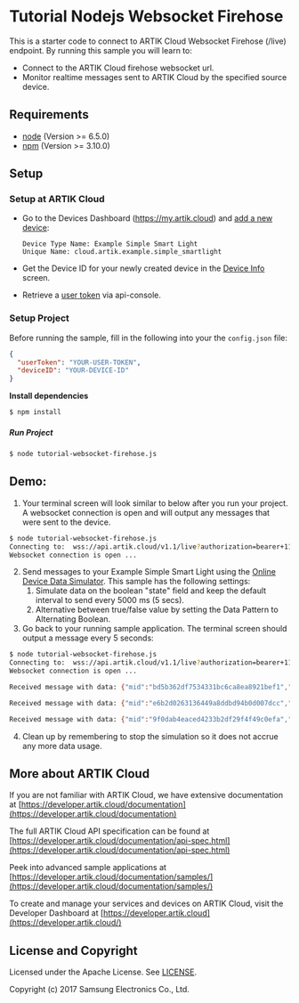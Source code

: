 # Tutorial Nodejs Websocket Firehose

This is a starter code to connect to ARTIK Cloud Websocket Firehose (/live) endpoint.   By running this sample you will learn to:

- Connect to the ARTIK Cloud firehose websocket url.
- Monitor realtime messages sent to ARTIK Cloud by the specified source device.

## Requirements

- [node](https://nodejs.org/en/download/)  (Version >= 6.5.0)
- [npm](https://www.npmjs.com/get-npm) (Version >= 3.10.0)

## Setup

### Setup at ARTIK Cloud

- Go to the Devices Dashboard (https://my.artik.cloud) and [add a new device](https://developer.artik.cloud/documentation/tools/web-tools.html#connecting-a-device):

  ```
  Device Type Name: Example Simple Smart Light
  Unique Name: cloud.artik.example.simple_smartlight
  ```

- Get the Device ID for your newly created device in the [Device Info](https://developer.artik.cloud/documentation/tools/web-tools.html#managing-a-device-token) screen.

- Retrieve a [user token](https://developer.artik.cloud/documentation/getting-started/hello-world.html#step-2-get-an-access-token) via api-console.   

### Setup Project

Before running the sample, fill in the following into your the `config.json` file:

```json
{
  "userToken": "YOUR-USER-TOKEN",
  "deviceID": "YOUR-DEVICE-ID"
}
```

**Install dependencies**

 ```bash
$ npm install
 ```

##### Run Project

```bash
$ node tutorial-websocket-firehose.js
```

## Demo:

1. Your terminal screen will look similar to below after you run your project.   A websocket connection is open and will output any messages that were sent to the device.

```bash
$ node tutorial-websocket-firehose.js 
Connecting to:  wss://api.artik.cloud/v1.1/live?authorization=bearer+115e12&sdids=ce111c31d
Websocket connection is open ...
```

2. Send messages to your Example Simple Smart Light using the [Online Device Data Simulator](https://developer.artik.cloud/documentation/tools/web-tools.html#using-the-online-device-simulator).   This sample has the following settings:
   1. Simulate data on the boolean "state" field and keep the default interval to send every 5000 ms (5 secs).   
   2. Alternative between true/false value by setting the Data Pattern to Alternating Boolean.
3. Go back to your running sample application.   The terminal screen should output a message every 5 seconds:

```bash
$ node tutorial-websocket-firehose.js 
Connecting to:  wss://api.artik.cloud/v1.1/live?authorization=bearer+115e12&sdids=ce111c31d
Websocket connection is open ...

Received message with data: {"mid":"bd5b362df7534331bc6ca8ea8921bef1","data":{"state":false},"ts":1498778380000,"boid":"dfef0b21074349f79aaf6081c7865e7d","sdtid":"dtd1d3e0934d9348b783166938c0380128","cts":1498778381652,"uid":"1abcdef131210","mv":1,"sdid":"ce111c31d"}

Received message with data: {"mid":"e6b2d0263136449a8ddbd94b0d007dcc","data":{"state":true},"ts":1498778385000,"boid":"dfef0b21074349f79aaf6081c7865e7d","sdtid":"dtd1d3e0934d9348b783166938c0380128","cts":1498778386263,"uid":"1abcdef131210","mv":1,"sdid":"ce111c31d"}

Received message with data: {"mid":"9f0dab4eaced4233b2df29f4f49c0efa","data":{"state":false},"ts":1498778390000,"boid":"dfef0b21074349f79aaf6081c7865e7d","sdtid":"dtd1d3e0934d9348b783166938c0380128","cts":1498778391630,"uid":"1abcdef131210","mv":1,"sdid":"ce111c31d"}
```

4. Clean up by remembering to stop the simulation so it does not accrue any more data usage.


## More about ARTIK Cloud

If you are not familiar with ARTIK Cloud, we have extensive documentation at [https://developer.artik.cloud/documentation](https://developer.artik.cloud/documentation)

The full ARTIK Cloud API specification can be found at [https://developer.artik.cloud/documentation/api-spec.html](https://developer.artik.cloud/documentation/api-spec.html)

Peek into advanced sample applications at [https://developer.artik.cloud/documentation/samples/](https://developer.artik.cloud/documentation/samples/)

To create and manage your services and devices on ARTIK Cloud, visit the Developer Dashboard at [https://developer.artik.cloud](https://developer.artik.cloud/)

## License and Copyright

Licensed under the Apache License. See [LICENSE](./LICENSE).

Copyright (c) 2017 Samsung Electronics Co., Ltd.


